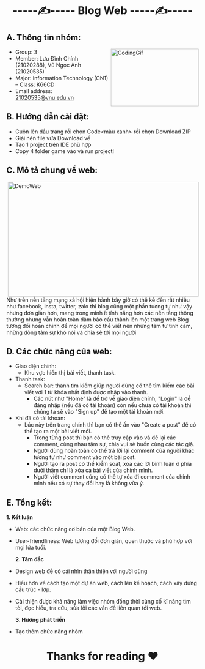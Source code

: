 <h1 align="center"> -----✍----- Blog Web -----✍----- </h1>

<h2>A. Thông tin nhóm:</h2> 
 
  * Group: 3  <img align="right" alt="CodingGif" width="230" height="150" src="https://cdn.dribbble.com/users/1162077/screenshots/3848914/programmer.gif">
  *	Member: Lưu Đình Chính (21020288), Vũ Ngọc Anh (21020535)
  *	Major: Information Technology (CN1) – Class: K66CD  
  *	Email address: 21020535@vnu.edu.vn
  
<h2>B. Hướng dẫn cài đặt:</h2>

  * Cuộn lên đầu trang rồi chọn Code<màu xanh> rồi chọn Download ZIP
  * Giải nén file vừa Download về
  * Tạo 1 project trên IDE phù hợp
  * Copy 4 folder game vào và run project!

<h2>C. Mô tả chung về web:</h2>
  <img align="right" alt="DemoWeb" width="500" height="300" src="https://scontent.fhan7-1.fna.fbcdn.net/v/t1.15752-9/318462894_617176946846736_4210071211465135205_n.png?_nc_cat=109&ccb=1-7&_nc_sid=ae9488&_nc_ohc=PEBeHQYKjLAAX8nW0Vh&tn=uw8QEPdZBnAn93xR&_nc_ht=scontent.fhan7-1.fna&oh=03_AdQZDDFDRGFeM3ltV7v-JvYBlrCh57RfVo04Bj6r9pYdkg&oe=63C28E52">
  <p> Như trên nền tảng mạng xã hội hiện hành bây giờ có thể kể đến rất nhiều như facebook, insta, twitter, zalo thì blog cũng một phần tương tự như vậy nhưng đơn giản hơn, mang trong mình ít tính năng hơn các nền tảng thông thường nhưng vẫn hoàn toàn đảm bảo cấu thành lên một trang web Blog tương đối hoàn chỉnh để mọi người có thể viết nên những tâm tư tình cảm, những dòng tâm sự khó nói và chia sẻ tới mọi người </p>



<h2>D. Các chức năng của web:</h2>

  * Giao diện chính:
    - Khu vực hiển thị bài viết, thanh task.
  * Thanh task:
    - Search bar: thanh tìm kiếm giúp người dùng có thể tìm kiếm các bài viết với 1 từ khóa nhất định được nhập vào thanh.
		- Các nút như "Home" là để trở về giao diện chính, "Login" là để đăng nhập (nếu đã có tài khoản) còn nếu chưa có tài khoản thì chúng ta sẽ vào "Sign up" để tạo một tài khoản mới.
  * Khi đã có tài khoản:
    - Lúc này trên trang chính thì bạn có thể ấn vào "Create a post" để có thể tạo ra một bài viết mới.
		- Trong từng post thì bạn có thể truy cập vào và để lại các comment, cùng nhau tâm sự, chia vui sẻ buồn cùng các tác giả.
		- Người dùng hoàn toàn có thể trả lời lại comment của người khác tương tự như comment vào một bài post.
		- Người tạo ra post có thể kiểm soát, xóa các lời bình luận ở phía dưới thậm chí là xóa cả bài viết của chính mình.
		- Người viết comment cũng có thể tự xóa đi comment của chính mình nếu có sự thay đổi hay là không vừa ý.
  

 <h2>E. Tổng kết: </h2>

   **1. Kết luận**
  * Web: các chức năng cơ bản của một Blog Web.
  * User-friendliness: Web tương đối đơn giản, quen thuộc và phù hợp với mọi lứa tuổi.
  
    **2. Tâm đắc**
  * Design web để có cái nhìn thân thiện với người dùng
  * Hiểu hơn về cách tạo một dự án web, cách lên kế hoạch, cách xây dựng cấu trúc - lớp.
  * Cải thiện được khả năng làm việc nhóm đồng thời củng cố kĩ năng tìm tòi, đọc hiểu, tra cứu, sửa lỗi các vấn đề liên quan tới web.
  
    **3. Hướng phát triển**
  * Tạo thêm chức năng nhóm


# <p align="center"> Thanks for reading ❤️
